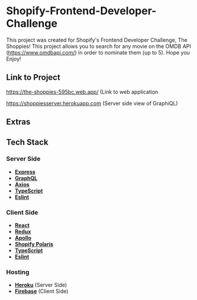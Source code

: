 # Shopify-Frontend-Developer-Challenge
This project was created for Shopify's Frontend Developer Challenge, The Shoppies! This project allows you to search for any movie on the OMDB API (https://www.omdbapi.com/) in order to nominate them (up to 5). Hope you Enjoy!

## Link to Project
https://the-shoppies-595bc.web.app/ (Link to web application

https://shoppiesserver.herokuapp.com (Server side view of GraphiQL)

## Extras

## Tech Stack
### Server Side
* **[Express](https://expressjs.com/)**
* **[GraphQL](https://graphql.org/)**
* **[Axios](https://www.npmjs.com/package/axios)**
* **[TypeScript](https://www.typescriptlang.org/)**
* **[Eslint](https://eslint.org/)**

### Client Side
* **[React](https://reactjs.org/)**
* **[Redux](https://redux.js.org/)**
* **[Apollo](https://www.apollographql.com/)**
* **[Shopify Polaris](https://www.apollographql.com/)**
* **[TypeScript](https://www.typescriptlang.org/)**
* **[Eslint](https://eslint.org/)**

### Hosting
* **[Heroku](https://www.heroku.com/pricing)** (Server Side)
* **[Firebase](https://firebase.google.com/)** (Client Side)

